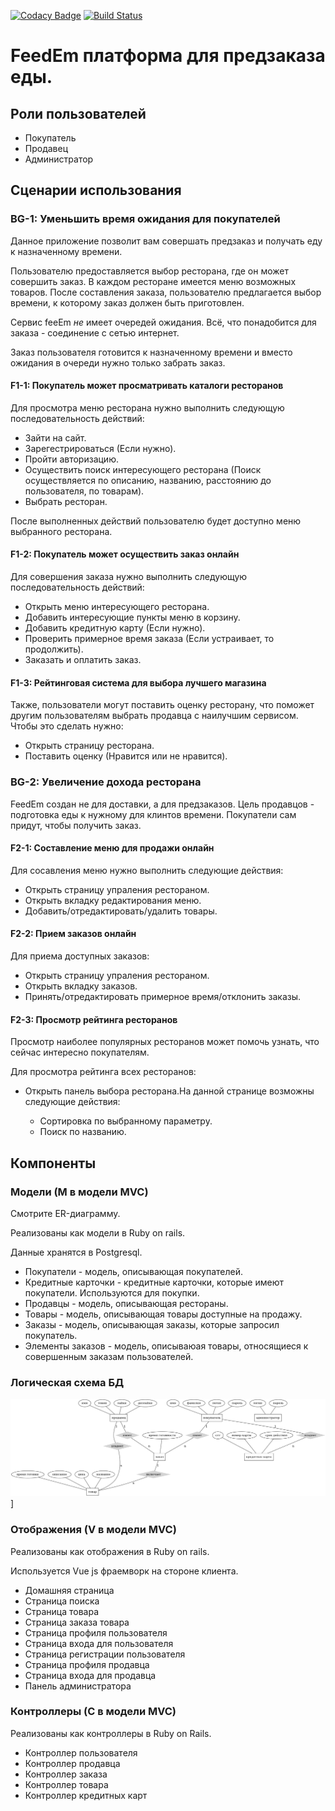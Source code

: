 [![Codacy Badge](https://api.codacy.com/project/badge/Grade/e45e084c4346433cbe6ee8c69314d992)](https://app.codacy.com/app/win10/feedEm?utm_source=github.com&utm_medium=referral&utm_content=s3rius/feedEm&utm_campaign=Badge_Grade_Dashboard)
[![Build Status](https://travis-ci.com/s3rius/feedEm.svg?branch=master)](https://travis-ci.com/s3rius/feedEm)
<h1 align="left">
   FeedEm платформа для предзаказа еды.
</h1>

## Роли пользователей

*  Покупатель
*  Продавец
*  Администратор

## Сценарии использования

### BG-1: Уменьшить время ожидания для покупателей

Данное приложение позволит вам совершать предзаказ и получать еду к назначенному времени.

Пользователю предоставляется выбор ресторана, где он может совершить заказ.
В каждом ресторане имеется меню возможных товаров. После составления заказа, пользователю предлагается выбор времени, к которому заказ должен быть приготовлен.  


Сервис feeEm *не* имеет очередей ожидания. 
Всё, что понадобится для заказа - соединение с сетью интернет.

Заказ пользователя готовится к назначенному времени и вместо ожидания в очереди нужно только забрать заказ.

#### F1-1: Покупатель может просматривать каталоги ресторанов

Для просмотра меню ресторана нужно выполнить следующую последовательность действий:                                                                                                     

*  Зайти на сайт.
*  Зарегестрироваться (Если нужно).
*  Пройти авторизацию.
*  Осуществить поиск интересующего ресторана (Поиск осуществляется по описанию, названию, расстоянию до пользователя, по товарам).
*  Выбрать ресторан.

После выполненных действий пользователю будет доступно меню выбранного ресторана.

#### F1-2: Покупатель может осуществить заказ онлайн

Для совершения заказа нужно выполнить следующую последовательность действий:

*  Открыть меню интересующего ресторана.
*  Добавить интересующие пункты меню в корзину.
*  Добавить кредитную карту (Если нужно).
*  Проверить примерное время заказа (Если устраивает, то продолжить).
*  Заказать и оплатить заказ.

#### F1-3: Рейтинговая система для выбора лучшего магазина

Также, пользователи могут поставить оценку ресторану, что поможет другим пользователям выбрать продавца с наилучшим сервисом.
Чтобы это сделать нужно:
*  Открыть страницу ресторана.
*  Поставить оценку (Нравится или не нравится).

### BG-2: Увеличение дохода ресторана

FeedEm создан не для доставки, а для предзаказов.
Цель продавцов - подготовка еды к нужному для клинтов времени. 
Покупатели сам придут, чтобы получить заказ.

#### F2-1: Составление меню для продажи онлайн

Для сосавления меню нужно выполнить следующие действия:

*  Открыть страницу упраления рестораном.
*  Открыть вкладку редактирования меню.
*  Добавить/отредактировать/удалить товары.

#### F2-2: Прием заказов онлайн

Для приема доступных заказов:

*  Открыть страницу упраления рестораном.
*  Открыть вкладку заказов.
*  Принять/отредактировать примерное время/отклонить заказы.

#### F2-3: Просмотр рейтинга ресторанов

Просмотр наиболее популярных ресторанов может помочь узнать, что сейчас интересно покупателям.

Для просмотра рейтинга всех ресторанов:

*  Открыть панель выбора ресторана.На данной странице возможны следующие действия:

    *  Сортировка по выбранному параметру.
    *  Поиск по названию.
    
    
## Компоненты

### Модели (М в модели MVC)
Смотрите ER-диаграмму.

Реализованы как модели в Ruby on rails.

Данные хранятся в Postgresql.

*  Покупатели  - модель, описывающая покупателей.
*  Кредитные карточки - кредитные карточки, которые имеют покупатели. Используются для покупки.
*  Продавцы - модель, описывающая рестораны.
*  Товары - модель, описывающая товары доступные на продажу.
*  Заказы - модель, описывающая заказы, которые запросил покупатель.
*  Элементы заказов - модель, описываюая товары, относящиеся к совершенным заказам пользователей.

### Логическая схема БД

![Logical scheme](docs/ER.png)]

### Отображения (V в модели MVC)
Реализованы как отображения в Ruby on rails.

Используется Vue js фраемворк на стороне клиента.

*  Домашняя страница
*  Страница поиска
*  Страница товара
*  Страница заказа товара
*  Страница профиля пользователя
*  Страница входа для пользователя
*  Страница регистрации пользователя
*  Страница профиля продавца
*  Страница входа для продавца
*  Панель администратора

### Контроллеры (C в модели MVC)
Реализованы как контроллеры в Ruby on Rails.

*  Контроллер пользователя
*  Контроллер продавца
*  Контроллер заказа
*  Контроллер товара
*  Контроллер кредитных карт
